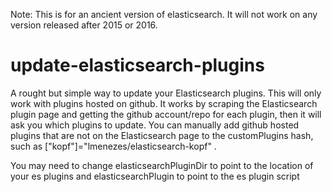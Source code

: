 Note: This is for an ancient version of elasticsearch. It will not work on any version released after 2015 or 2016.


update-elasticsearch-plugins
============================

A rought but simple way to update your Elasticsearch plugins. This will only work with plugins hosted on github.
It works by scraping the Elasticsearch plugin page and getting the github account/repo for each plugin, then it will ask you which plugins to update. You can manually add github hosted plugins that are not on the Elasticsearch page to the customPlugins hash, such as ["kopf"]="lmenezes/elasticsearch-kopf" .

You may need to change elasticsearchPluginDir to point to the location of your es plugins and elasticsearchPlugin to point to the es plugin script
